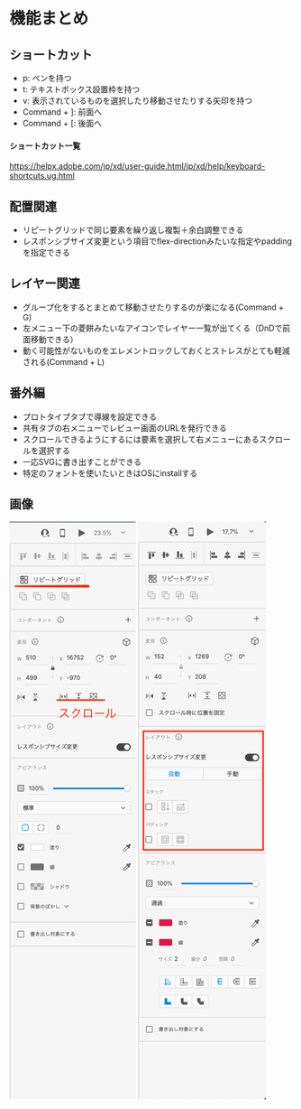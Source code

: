 # 機能まとめ

## ショートカット

- p: ペンを持つ
- t: テキストボックス設置枠を持つ
- v: 表示されているものを選択したり移動させたりする矢印を持つ
- Command + ]: 前面へ
- Command + [: 後面へ
#### ショートカット一覧
https://helpx.adobe.com/jp/xd/user-guide.html/jp/xd/help/keyboard-shortcuts.ug.html

## 配置関連
- リピートグリッドで同じ要素を繰り返し複製＋余白調整できる
- レスポンシブサイズ変更という項目でflex-directionみたいな指定やpaddingを指定できる

## レイヤー関連
- グループ化をするとまとめて移動させたりするのが楽になる(Command + G)
- 左メニュー下の菱餅みたいなアイコンでレイヤー一覧が出てくる（DnDで前面移動できる）
- 動く可能性がないものをエレメントロックしておくとストレスがとても軽減される(Command + L)


## 番外編
- プロトタイプタブで導線を設定できる
- 共有タブの右メニューでレビュー画面のURLを発行できる
- スクロールできるようにするには要素を選択して右メニューにあるスクロールを選択する
- 一応SVGに書き出すことができる
- 特定のフォントを使いたいときはOSにinstallする

## 画像
![リピートグリッド&スクロール](./スクリーンショット%202020-11-25%2014.58.46.png)
![flex&padding](./スクリーンショット%202020-11-25%2015.25.19.png)
